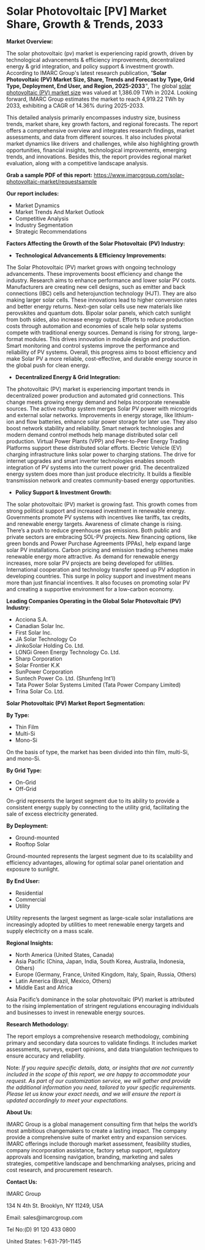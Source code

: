 <h1>Solar Photovoltaic [PV] Market Share, Growth &amp; Trends, 2033</h1>
<p><strong>Market Overview:</strong></p>
<p>The solar photovoltaic (pv) market is experiencing rapid growth, driven by technological advancements &amp; efficiency improvements, decentralized energy &amp; grid integration, and policy support &amp; investment growth. According to IMARC Group&apos;s latest research publication, <em>&quot;</em><strong>Solar Photovoltaic (PV) Market Size, Share, Trends and Forecast by Type, Grid Type, Deployment, End User, and Region, 2025-2033</strong><em>&quot;</em>, The global <a href="https://www.imarcgroup.com/solar-photovoltaic-market">solar photovoltaic (PV) market&nbsp;size</a> was valued at 1,386.09 TWh in 2024. Looking forward, IMARC Group estimates the market to reach 4,919.22 TWh by 2033, exhibiting a CAGR of 14.36% during 2025-2033.</p>
<p>This detailed analysis primarily encompasses industry size, business trends, market share, key growth factors, and regional forecasts. The report offers a comprehensive overview and integrates research findings, market assessments, and data from different sources. It also includes pivotal market dynamics like drivers &nbsp;and challenges, while also highlighting growth opportunities, financial insights, technological improvements, emerging trends, and innovations. Besides this, the report provides regional market evaluation, along with a competitive landscape analysis.</p>
<p><strong>Grab a sample PDF of this report:</strong> <a href="https://www.imarcgroup.com/solar-photovoltaic-market/requestsample" target="_blank" rel="noopener noreferrer nofollow">https://www.imarcgroup.com/solar-photovoltaic-market/requestsample</a></p>
<p><strong>Our report includes:</strong></p>
<ul>
    <li>Market Dynamics</li>
    <li>Market Trends And Market Outlook</li>
    <li>Competitive Analysis</li>
    <li>Industry Segmentation</li>
    <li>Strategic Recommendations</li>
</ul>
<p><strong>Factors Affecting the Growth of the Solar Photovoltaic (PV) Industry:</strong></p>
<ul>
    <li>
        <p><strong>Technological Advancements &amp; Efficiency Improvements:</strong></p>
    </li>
</ul>
<p>The Solar Photovoltaic (PV) market grows with ongoing technology advancements. These improvements boost efficiency and change the industry. Research aims to enhance performance and lower solar PV costs. Manufacturers are creating new cell designs, such as emitter and back connections (IBC) cells and heterojunction technology (HJT). They are also making larger solar cells. These innovations lead to higher conversion rates and better energy returns. Next-gen solar cells use new materials like perovskites and quantum dots. Bipolar solar panels, which catch sunlight from both sides, also increase energy output. Efforts to reduce production costs through automation and economies of scale help solar systems compete with traditional energy sources. Demand is rising for strong, large-format modules. This drives innovation in module design and production. Smart monitoring and control systems improve the performance and reliability of PV systems. Overall, this progress aims to boost efficiency and make Solar PV a more reliable, cost-effective, and durable energy source in the global push for clean energy.</p>
<ul>
    <li>
        <p><strong>Decentralized Energy &amp; Grid Integration:</strong></p>
    </li>
</ul>
<p>The photovoltaic (PV) market is experiencing important trends in decentralized power production and automated grid connections. This change meets growing energy demand and helps incorporate renewable sources. The active rooftop system merges Solar PV power with microgrids and external solar networks. Improvements in energy storage, like lithium-ion and flow batteries, enhance solar power storage for later use. They also boost network stability and reliability. Smart network technologies and modern demand control methods help manage distributed solar cell production. Virtual Power Plants (VPP) and Peer-to-Peer Energy Trading Platforms support these distributed solar efforts. Electric Vehicle (EV) charging infrastructure links solar power to charging stations. The drive for internet upgrades and smart inverter technologies enables smooth integration of PV systems into the current power grid. The decentralized energy system does more than just produce electricity. It builds a flexible transmission network and creates community-based energy opportunities.</p>
<ul>
    <li>
        <p><strong>Policy Support &amp; Investment Growth:</strong></p>
    </li>
</ul>
<p>The solar photovoltaic (PV) market is growing fast. This growth comes from strong political support and increased investment in renewable energy. Governments promote PV systems with incentives like tariffs, tax credits, and renewable energy targets. Awareness of climate change is rising. There&rsquo;s a push to reduce greenhouse gas emissions. Both public and private sectors are embracing SOL-PV projects. New financing options, like green bonds and Power Purchase Agreements (PPAs), help expand large solar PV installations. Carbon pricing and emission trading schemes make renewable energy more attractive. As demand for renewable energy increases, more solar PV projects are being developed for utilities. International cooperation and technology transfer speed up PV adoption in developing countries. This surge in policy support and investment means more than just financial incentives. It also focuses on promoting solar PV and creating a supportive environment for a low-carbon economy.</p>
<p><strong>Leading Companies Operating in the Global Solar Photovoltaic (PV) Industry:</strong></p>
<ul>
    <li>Acciona S.A.</li>
    <li>Canadian Solar Inc.</li>
    <li>First Solar Inc.</li>
    <li>JA Solar Technology Co</li>
    <li>JinkoSolar Holding Co. Ltd.</li>
    <li>LONGi Green Energy Technology Co. Ltd.</li>
    <li>Sharp Corporation</li>
    <li>Solar Frontier K.K</li>
    <li>SunPower Corporation</li>
    <li>Suntech Power Co. Ltd. (Shunfeng Int&apos;l)</li>
    <li>Tata Power Solar Systems Limited (Tata Power Company Limited)</li>
    <li>Trina Solar Co. Ltd.</li>
</ul>
<p><strong>Solar Photovoltaic (PV) Market Report Segmentation:</strong></p>
<p><strong>By Type:</strong></p>
<ul>
    <li>Thin Film</li>
    <li>Multi-Si</li>
    <li>Mono-Si</li>
</ul>
<p>On the basis of type, the market has been divided into thin film, multi-Si, and mono-Si.</p>
<p><strong>By Grid Type:</strong></p>
<ul>
    <li>On-Grid</li>
    <li>Off-Grid</li>
</ul>
<p>On-grid represents the largest segment due to its ability to provide a consistent energy supply by connecting to the utility grid, facilitating the sale of excess electricity generated.</p>
<p><strong>By Deployment:</strong></p>
<ul>
    <li>Ground-mounted</li>
    <li>Rooftop Solar</li>
</ul>
<p>Ground-mounted represents the largest segment due to its scalability and efficiency advantages, allowing for optimal solar panel orientation and exposure to sunlight.</p>
<p><strong>By End User:</strong></p>
<ul>
    <li>Residential</li>
    <li>Commercial</li>
    <li>Utility</li>
</ul>
<p>Utility represents the largest segment as large-scale solar installations are increasingly adopted by utilities to meet renewable energy targets and supply electricity on a mass scale.</p>
<p><strong>Regional Insights:</strong></p>
<ul>
    <li>North America (United States, Canada)</li>
    <li>Asia Pacific (China, Japan, India, South Korea, Australia, Indonesia, Others)</li>
    <li>Europe (Germany, France, United Kingdom, Italy, Spain, Russia, Others)</li>
    <li>Latin America (Brazil, Mexico, Others)</li>
    <li>Middle East and Africa</li>
</ul>
<p>Asia Pacific&rsquo;s dominance in the solar photovoltaic (PV) market is attributed to the rising implementation of stringent regulations encouraging individuals and businesses to invest in renewable energy sources.</p>
<p><strong>Research Methodology:</strong></p>
<p>The report employs a comprehensive research methodology, combining primary and secondary data sources to validate findings. It includes market assessments, surveys, expert opinions, and data triangulation techniques to ensure accuracy and reliability.</p>
<p>Note: <em>If you require specific details, data, or insights that are not currently included in the scope of this report, we are happy to accommodate your request. As part of our customization service, we will gather and provide the additional information you need, tailored to your specific requirements. Please let us know your exact needs, and we will ensure the report is updated accordingly to meet your expectations.</em></p>
<p><strong>About Us:</strong></p>
<p>IMARC Group is a global management consulting firm that helps the world&rsquo;s most ambitious changemakers to create a lasting impact. The company provide a comprehensive suite of market entry and expansion services. IMARC offerings include thorough market assessment, feasibility studies, company incorporation assistance, factory setup support, regulatory approvals and licensing navigation, branding, marketing and sales strategies, competitive landscape and benchmarking analyses, pricing and cost research, and procurement research.</p>
<p><strong>Contact Us:</strong></p>
<p>IMARC Group</p>
<p>134 N 4th St. Brooklyn, NY 11249, USA</p>
<p>Email:&nbsp;sales@imarcgroup.com</p>
<p>Tel No:(D) 91 120 433 0800</p>
<p>United States: 1-631-791-1145</p>
